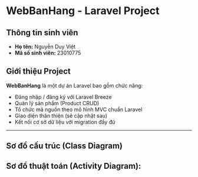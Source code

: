 # WebBanHang - Laravel Project

## Thông tin sinh viên

- **Họ tên:** Nguyễn Duy Việt  
- **Mã số sinh viên:** 23010775  

## Giới thiệu Project

**WebBanHang** là một dự án Laravel bao gồm chức năng:

- Đăng nhập / đăng ký với Laravel Breeze
- Quản lý sản phẩm (Product CRUD)
- Tổ chức mã nguồn theo mô hình MVC chuẩn Laravel
- Giao diện thân thiện (sẽ cập nhật sau)
- Kết nối cơ sở dữ liệu với migration đầy đủ

---

## Sơ đồ cấu trúc (Class Diagram)
## Sơ đồ thuật toán (Activity Diagram):

